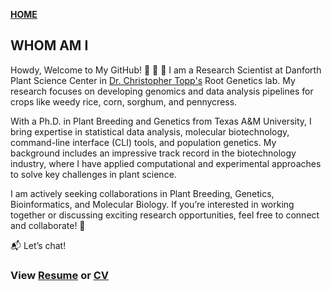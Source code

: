 **<span style="color:red;"> [HOME](./index.md) </span>**

## WHOM AM I  

Howdy, Welcome to My GitHub! 🤝 🤝 🤝
I am a Research Scientist at Danforth Plant Science Center in [Dr. Christopher Topp's](https://www.danforthcenter.org/our-work/principal-investigators/christopher-topp/?gclid=CjwKCAjwq5-WBhB7EiwAl-HEkkpa5rW6ZKuXjOh1Fbl_LAGusGbGwA_A2AAtbsjx6sFXSGGJA04HaRoCfs8QAvD_BwE) Root Genetics lab. 
My research focuses on developing genomics and data analysis pipelines for crops like weedy rice, corn, sorghum, and pennycress.

With a Ph.D. in Plant Breeding and Genetics from Texas A&M University, I bring expertise in statistical data analysis, molecular biotechnology, command-line interface (CLI) tools, and population genetics. My background includes an impressive track record in the biotechnology industry, where I have applied computational and experimental approaches to solve key challenges in plant science.

I am actively seeking collaborations in Plant Breeding, Genetics, Bioinformatics, and Molecular Biology. If you’re interested in working together or discussing exciting research opportunities, feel free to connect and collaborate! 🚀

📬 Let’s chat!

### **View [Resume](./Resume_SumeetMankar.pdf) or [CV](./Resume_SumeetMankar.pdf)**   
